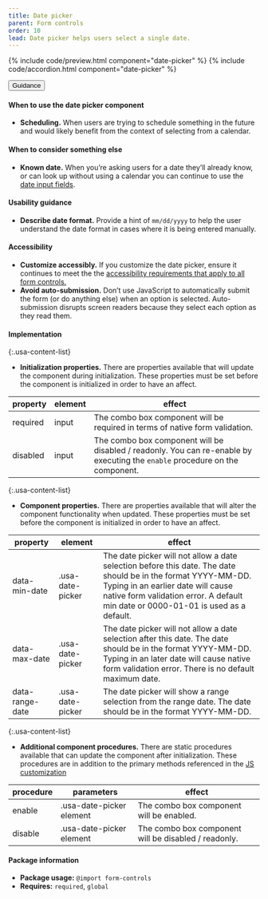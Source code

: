 ```yaml
---
title: Date picker
parent: Form controls
order: 10
lead: Date picker helps users select a single date.
---
```


{% include code/preview.html component="date-picker" %}
{% include code/accordion.html component="date-picker" %}

<div class="usa-accordion usa-accordion--bordered site-accordion-docs">
  <button class="usa-button-unstyled usa-accordion__button"
      aria-expanded="true" aria-controls="date-picker-docs">
    Guidance
  </button>
  <div id="date-picker-docs" aria-hidden="false" class="usa-accordion__content site-component-usage">
    <h4>When to use the date picker component</h4>
    <ul class="usa-content-list">
      <li><strong>Scheduling.</strong> When users are trying to schedule something in the future and would likely benefit from the context of selecting from a calendar.</li>
    </ul>
    <h4>When to consider something else</h4>
    <ul class="usa-content-list">
      <li><strong>Known date.</strong> When you’re asking users for a date they’ll already know, or can look up without using a calendar you can continue to use the <a href="{{ site.baseurl }}/form-controls/#date-input">date input fields</a>.</li>
    </ul>
    <h4>Usability guidance</h4>
    <ul class="usa-content-list">
      <li><strong>Describe date format.</strong> Provide a hint of <code>mm/dd/yyyy</code> to help the user understand the date format in cases where it is being entered manually.</li>
    </ul>
    <h4 class="usa-heading">Accessibility</h4>
    <ul class="usa-content-list">
      <li><strong>Customize accessibly.</strong> If you customize the date picker, ensure it continues to meet the the <a href="{{ site.baseurl }}/form-controls/"> accessibility requirements that apply to all form controls.</a></li>
      <li><strong>Avoid auto-submission.</strong> Don’t use JavaScript to automatically submit the form (or do anything else) when an option is selected. Auto-submission disrupts screen readers because they select each option as they read them.</li>
    </ul>
      <h4 class="usa-heading">Implementation</h4>
<div class="usa-prose site-prose" markdown="1">

{:.usa-content-list}

- **Initialization properties.**  There are properties available that will update the component during initialization. These properties must be set before the component is initialized in order to have an affect.

| property | element | effect |
| --- | --- | --- 
required | input | The combo box component will be required in terms of native form validation.
disabled | input | The combo box component will be disabled / readonly. You can re-enable by executing the `enable` procedure on the component.

{:.usa-content-list}

- **Component properties.**  There are properties available that will alter the component functionality when updated. These properties must be set before the component is initialized in order to have an affect.

| property | element | effect |
| --- | --- | --- 
data-min-date | .usa-date-picker | The date picker will not allow a date selection before this date. The date should be in the format YYYY-MM-DD. Typing in an earlier date will cause native form validation error. A default min date or 0000-01-01 is used as a default.
data-max-date | .usa-date-picker | The date picker will not allow a date selection after this date. The date should be in the format YYYY-MM-DD. Typing in an later date will cause native form validation error. There is no default maximum date.
data-range-date | .usa-date-picker | The date picker will show a range selection from the range date. The date should be in the format YYYY-MM-DD.

{:.usa-content-list}

- **Additional component procedures.**  There are static procedures available that can update the component after initialization. These procedures are in addition to the primary methods referenced in the  <a href="{{ site.baseurl }}/documentation/developers/#js-customization">JS customization</a>

| procedure | parameters | effect |
| --- | --- | ---
enable | .usa-date-picker element | The combo box component will be enabled.
disable | .usa-date-picker element | The combo box component will be disabled / readonly.

</div>
    <h4 class="usa-heading">Package information</h4>
    <ul class="usa-content-list">
      <li>
        <strong>Package usage:</strong> <code>@import form-controls</code>
      </li>
      <li>
        <strong>Requires:</strong> <code>required</code>, <code>global</code>
      </li>
    </ul>
  </div>
</div>
